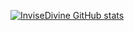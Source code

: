 [![InviseDivine GitHub stats](https://github-readme-stats-rho-dun.vercel.app/api?username=InviseDivine)](https://github.com/anuraghazra/github-readme-stats)
